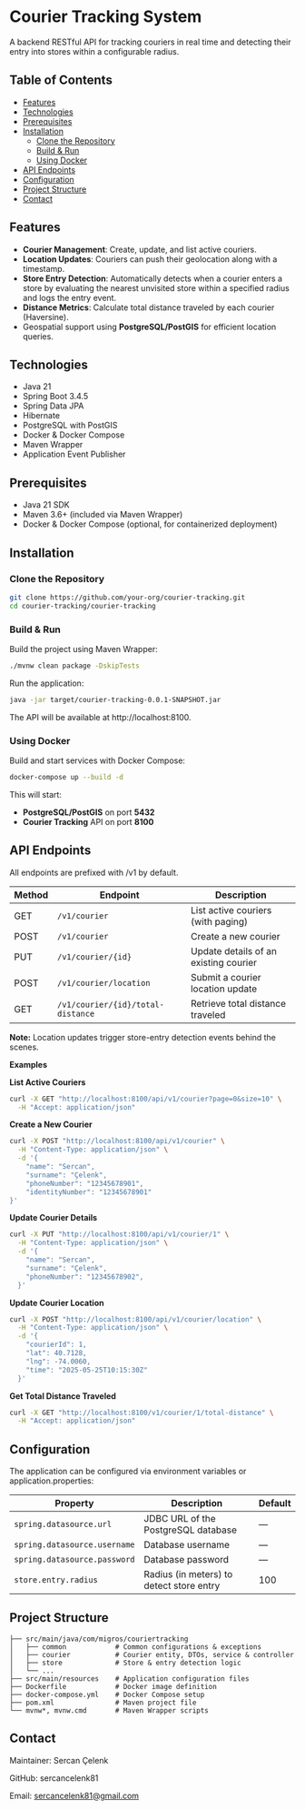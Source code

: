 # Courier Tracking System

A backend RESTful API for tracking couriers in real time and detecting their entry into stores within a configurable radius.

## Table of Contents
- [Features](#features)
- [Technologies](#technologies)
- [Prerequisites](#prerequisites)
- [Installation](#installation)
    - [Clone the Repository](#clone-the-repository)
    - [Build & Run](#build--run)
    - [Using Docker](#using-docker)
- [API Endpoints](#api-endpoints)
- [Configuration](#configuration)
- [Project Structure](#project-structure)
- [Contact](#contact)

## Features
- **Courier Management**: Create, update, and list active couriers.
- **Location Updates**: Couriers can push their geolocation along with a timestamp.
- **Store Entry Detection**: Automatically detects when a courier enters a store by evaluating the nearest unvisited store within a specified radius and logs the entry event.
- **Distance Metrics**: Calculate total distance traveled by each courier (Haversine).
- Geospatial support using **PostgreSQL/PostGIS** for efficient location queries.

## Technologies
- Java 21
- Spring Boot 3.4.5
- Spring Data JPA
- Hibernate
- PostgreSQL with PostGIS
- Docker & Docker Compose
- Maven Wrapper
- Application Event Publisher

## Prerequisites
- Java 21 SDK
- Maven 3.6+ (included via Maven Wrapper)
- Docker & Docker Compose (optional, for containerized deployment)

## Installation

### Clone the Repository

```bash
git clone https://github.com/your-org/courier-tracking.git
cd courier-tracking/courier-tracking
```

### Build & Run
Build the project using Maven Wrapper:

```bash
./mvnw clean package -DskipTests
```
Run the application:
```bash
java -jar target/courier-tracking-0.0.1-SNAPSHOT.jar
```

The API will be available at http://localhost:8100.

### Using Docker

Build and start services with Docker Compose:

```bash
docker-compose up --build -d
```

This will start:

*  **PostgreSQL/PostGIS** on port **5432**
*   **Courier Tracking** API on port **8100**

## API Endpoints
All endpoints are prefixed with /v1 by default.

| Method | Endpoint                          | Description                           |
| ------ | --------------------------------- | ------------------------------------- |
| GET    | `/v1/courier`                     | List active couriers (with paging)    |
| POST   | `/v1/courier`                     | Create a new courier                  |
| PUT    | `/v1/courier/{id}`                | Update details of an existing courier |
| POST   | `/v1/courier/location`            | Submit a courier location update      |
| GET    | `/v1/courier/{id}/total-distance` | Retrieve total distance traveled      |

**Note:** Location updates trigger store-entry detection events behind the scenes.

**Examples**

**List Active Couriers**
```bash
curl -X GET "http://localhost:8100/api/v1/courier?page=0&size=10" \
  -H "Accept: application/json"
```
**Create a New Courier**

```bash
curl -X POST "http://localhost:8100/api/v1/courier" \
  -H "Content-Type: application/json" \
  -d '{
    "name": "Sercan",
    "surname": "Çelenk",
    "phoneNumber": "12345678901",
    "identityNumber": "12345678901"
}'
```

**Update Courier Details**
```bash
curl -X PUT "http://localhost:8100/api/v1/courier/1" \
  -H "Content-Type: application/json" \
  -d '{
    "name": "Sercan",
    "surname": "Çelenk",
    "phoneNumber": "12345678902",
  }'
```

**Update Courier Location**
```bash
curl -X POST "http://localhost:8100/api/v1/courier/location" \
  -H "Content-Type: application/json" \
  -d '{
    "courierId": 1,
    "lat": 40.7128,
    "lng": -74.0060,
    "time": "2025-05-25T10:15:30Z"
  }'
```

**Get Total Distance Traveled**
```bash
curl -X GET "http://localhost:8100/v1/courier/1/total-distance" \
  -H "Accept: application/json"
```


## Configuration

The application can be configured via environment variables or application.properties:

| Property                     | Description                              | Default |
| ---------------------------- | ---------------------------------------- |---------|
| `spring.datasource.url`      | JDBC URL of the PostgreSQL database      | —       |
| `spring.datasource.username` | Database username                        | —       |
| `spring.datasource.password` | Database password                        | —       |
| `store.entry.radius`         | Radius (in meters) to detect store entry | 100     |

## Project Structure
```
├── src/main/java/com/migros/couriertracking
│   ├── common            # Common configurations & exceptions
│   ├── courier           # Courier entity, DTOs, service & controller
│   ├── store             # Store & entry detection logic
│   └── ...
├── src/main/resources    # Application configuration files
├── Dockerfile            # Docker image definition
├── docker-compose.yml    # Docker Compose setup
├── pom.xml               # Maven project file
└── mvnw*, mvnw.cmd       # Maven Wrapper scripts
```

## Contact

Maintainer: Sercan Çelenk

GitHub: sercancelenk81

Email: sercancelenk81@gmail.com




